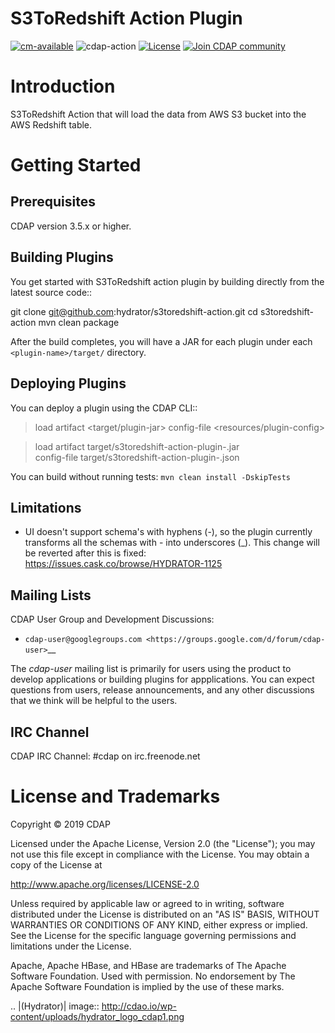 # S3ToRedshift Action Plugin

[![cm-available](https://cdap-users.herokuapp.com/assets/cm-available.svg)](https://docs.cdap.io/cdap/current/en/integrations/cask-market.html)
![cdap-action](https://cdap-users.herokuapp.com/assets/cdap-action.svg)
[![License](https://img.shields.io/badge/License-Apache%202.0-blue.svg)](https://opensource.org/licenses/Apache-2.0)
[![Join CDAP community](https://cdap-users.herokuapp.com/badge.svg?t=wrangler)](https://cdap-users.herokuapp.com?t=1)


Introduction
============
S3ToRedshift Action that will load the data from AWS S3 bucket into the AWS Redshift table.

Getting Started
===============

Prerequisites
--------------
CDAP version 3.5.x or higher.

Building Plugins
----------------
You get started with S3ToRedshift action plugin by building directly from the latest source code::

   git clone git@github.com:hydrator/s3toredshift-action.git
   cd s3toredshift-action
   mvn clean package

After the build completes, you will have a JAR for each plugin under each
``<plugin-name>/target/`` directory.

Deploying Plugins
-----------------
You can deploy a plugin using the CDAP CLI::

  > load artifact <target/plugin-jar> config-file <resources/plugin-config>

  > load artifact target/s3toredshift-action-plugin-<version>.jar \
         config-file target/s3toredshift-action-plugin-<version>.json

You can build without running tests: ``mvn clean install -DskipTests``

Limitations
-----------
- UI doesn't support schema's with hyphens (-), so the plugin currently transforms all the schemas with - into underscores (_). This change will be reverted after this is fixed: https://issues.cask.co/browse/HYDRATOR-1125

Mailing Lists
-------------
CDAP User Group and Development Discussions:

- `cdap-user@googlegroups.com <https://groups.google.com/d/forum/cdap-user>`__

The *cdap-user* mailing list is primarily for users using the product to develop
applications or building plugins for appplications. You can expect questions from
users, release announcements, and any other discussions that we think will be helpful
to the users.

IRC Channel
-----------
CDAP IRC Channel: #cdap on irc.freenode.net


License and Trademarks
======================

Copyright © 2019 CDAP

Licensed under the Apache License, Version 2.0 (the "License"); you may not use this file except
in compliance with the License. You may obtain a copy of the License at

http://www.apache.org/licenses/LICENSE-2.0

Unless required by applicable law or agreed to in writing, software distributed under the
License is distributed on an "AS IS" BASIS, WITHOUT WARRANTIES OR CONDITIONS OF ANY KIND,
either express or implied. See the License for the specific language governing permissions
and limitations under the License.

Apache, Apache HBase, and HBase are trademarks of The Apache Software Foundation. Used with
permission. No endorsement by The Apache Software Foundation is implied by the use of these marks.

.. |(Hydrator)| image:: http://cdao.io/wp-content/uploads/hydrator_logo_cdap1.png
